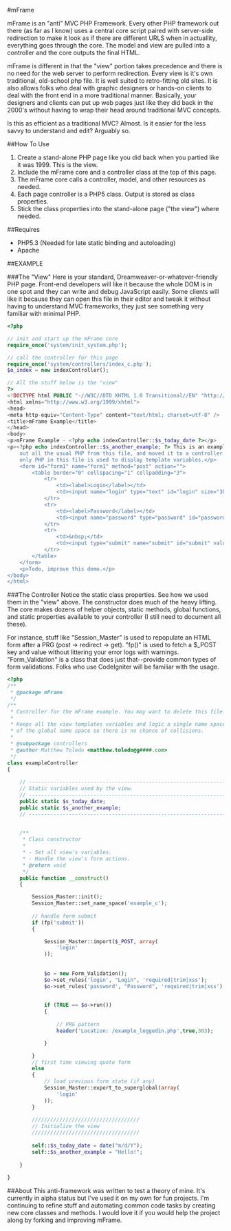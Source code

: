 #mFrame

mFrame is an "anti" MVC PHP Framework.   Every other PHP framework out there (as far as I know) uses a central core script paired with server-side redirection to make it look as if there are different URLS when in actuallity, everything goes through the core.  The model and view are pulled into a controller and the core outputs the final HTML.   

mFrame is different in that the "view" portion takes precedence and there is no need for the web server to perform redirection. Every view is it's own traditional, old-school php file. It is well suited to retro-fitting old sites.  It is also allows folks who deal with graphic designers or hands-on clients to deal with the front end in a more traditional manner.  Basically, your designers and clients can put up web pages just like they did back in the 2000's without having to wrap their head around traditional MVC concepts.

Is this as efficient as a traditional MVC?  Almost.  Is it easier for the less savvy to understand and edit?  Arguably so.

##How To Use
1) Create a stand-alone PHP page like you did back when you partied like it was 1999.  This is the view.
2) Include the mFrame core and a controller class at the top of this page.
3) The mFrame core calls a controller, model, and other resources as needed.
4) Each page controller is a PHP5 class.  Output is stored as class properties.
5) Stick the class properties into the stand-alone page ("the view") where needed.

##Requires
- PHP5.3 (Needed for late static binding and autoloading)
- Apache 


##EXAMPLE

###The "View"
Here is your standard, Dreamweaver-or-whatever-friendly PHP page.  Front-end developers will like it because the whole DOM is in one spot and they can write and debug JavaScript easily.  Some clients will like it because they can open this file in their editor and tweak it without having to understand MVC frameworks, they just see something very familiar with minimal PHP.

```php
<?php

// init and start up the mFrame core
require_once('system/init_system.php');

// call the controller for this page
require_once('system/controllers/index_c.php');
$o_index = new indexController();

// All the stuff below is the "view"
?>
<!DOCTYPE html PUBLIC "-//W3C//DTD XHTML 1.0 Transitional//EN" "http://www.w3.org/TR/xhtml1/DTD/xhtml1-transitional.dtd">
<html xmlns="http://www.w3.org/1999/xhtml">
<head>
<meta http-equiv="Content-Type" content="text/html; charset=utf-8" />
<title>mFrame Example</title>
</head>
<body>
<p>mFrame Example - <?php echo indexController::$s_today_date ?></p>
<p><?php echo indexController::$s_another_example; ?> This is an example of a page previously designed without mFrame. I've stripped
	out all the usual PHP from this file, and moved it to a controller. Now, the
	only PHP in this file is used to display template variables.</p>
	<form id="form1" name="form1" method="post" action="">
		<table border="0" cellspacing="1" cellpadding="3">
			<tr>
				<td><label>Login</label></td>
				<td><input name="login" type="text" id="login" size="30" maxlength="64" value="<?php echo fp('login') ?>"/></td>
			</tr>
			<tr>
				<td><label>Password</label></td>
				<td><input name="password" type="password" id="password" size="30" maxlength="128" value="<?php echo fp('password') ?>" /></td>
			</tr>
			<tr>
				<td>&nbsp;</td>
				<td><input type="submit" name="submit" id="submit" value="Submit" /></td>
			</tr>
		</table>
	</form>
	<p>Todo, improve this demo.</p>
</body>
</html>
```



###The Controller
Notice the static class properties.  See how we used them in the "view" above.  The constructor does
much of the heavy lifting.  The core makes dozens of helper objects, static methods, global functions, and
static properties available to your controller (I still need to document all these).

For instance, stuff like "Session_Master" is used to repopulate an HTML form after a PRG (post -> redirect -> get).  "fp()" is used to fetch a $_POST key and value without littering your error logs with warnings.  "Form_Validation" is a class that does just that--provide common types of form validations.  Folks who use CodeIgniter will be familiar with the usage.

```php
<?php
/**
 * @package mFrame
 */
/**
 * Controller for the mFrame example. You may want to delete this file.
 * 
 * Keeps all the view templates variables and logic a single name space and out 
 * of the global name space so there is no chance of collisions.
 * 
 * @subpackage controllers
 * @author Matthew Toledo <matthew.toledo@g####.com>
 */
class exampleController
{
	
	// -------------------------------------------------------------------------
	// Static variables used by the view.
	// -------------------------------------------------------------------------
	public static $s_today_date;
	public static $s_another_example;	
	// -------------------------------------------------------------------------
	

	/**
	 * Class constructor 
	 * 
	 * - Set all view's variables.  
	 * - Handle the view's form actions.
	 * @return void
	 */
	public function __construct()
	{

		Session_Master::init();
		Session_Master::set_name_space('example_c');
		
		// handle form submit
		if (fp('submit')) 
		{

			Session_Master::import($_POST, array(
				'login'
			));
			
			
			$o = new Form_Validation();
			$o->set_rules('login', "Login", 'required|trim|xss');
			$o->set_rules('password', "Password", 'required|trim|xss');

			
			if (TRUE == $o->run()) 
			{
				
				// PRG pattern
				header('Location: /example_loggedin.php',true,303);

			}

		}
		// first time viewing quote form
		else
		{
			// load previous form state (if any)
			Session_Master::export_to_superglobal(array(
				'login'
			));
		}
		
		///////////////////////////////////
		// Initialize the view
		///////////////////////////////////
		
		self::$s_today_date = date("m/d/Y");
		self::$s_another_example = "Hello!";
		
	}
	
}
```


##About
This anti-framework was written to test a theory of mine.  It's currently in alpha status but I've used it on my own for
fun projects.  I'm continuing to refine stuff and automating common code tasks by creating new core classes and methods.
I would love it if you would help the project along by forking and improving mFrame.

